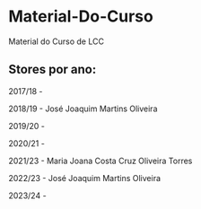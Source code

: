 # Material-Do-Curso
Material do Curso de LCC

## Stores por ano:

2017/18 - 

2018/19 - José Joaquim Martins Oliveira 

2019/20 - 

2020/21 - 

2021/23 - Maria Joana Costa Cruz Oliveira Torres 

2022/23 - José Joaquim Martins Oliveira 

2023/24 - 
